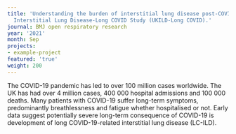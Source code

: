 ```yaml
---
title: 'Understanding the burden of interstitial lung disease post-COVID-19: the UK
  Interstitial Lung Disease-Long COVID Study (UKILD-Long COVID).'
journal: BMJ open respiratory research
year: '2021'
month: Sep
projects:
- example-project
featured: 'true'
weight: 200
---
```


The COVID-19 pandemic has led to over 100 million cases worldwide. The UK has had over 4 million cases, 400 000 hospital admissions and 100 000 deaths. Many patients with COVID-19 suffer long-term symptoms, predominantly breathlessness and fatigue whether hospitalised or not. Early data suggest potentially severe long-term consequence of COVID-19 is development of long COVID-19-related interstitial lung disease (LC-ILD).